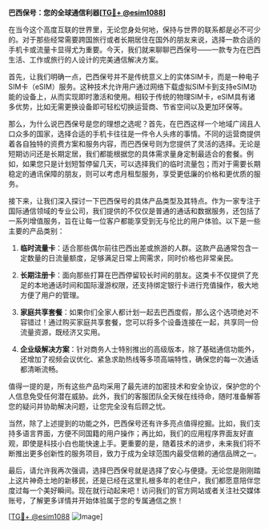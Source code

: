**巴西保号：您的全球通信利器[[TG💪+ @esim1088](https://t.me/s/esim1088)]**

在当今这个高度互联的世界里，无论您身处何地，保持与世界的联系都是必不可少的。对于那些经常需要跨国旅行或者长期居住在国外的朋友来说，选择一款合适的手机卡或流量卡显得尤为重要。今天，我们就来聊聊巴西保号——一款专为在巴西生活、工作或旅行的人设计的完美通信解决方案。

首先，让我们明确一点，巴西保号并不是传统意义上的实体SIM卡，而是一种电子SIM卡（eSIM）服务。这种技术允许用户通过网络下载虚拟SIM卡到支持eSIM功能的设备上，从而实现即时激活和使用。相较于传统的物理SIM卡，eSIM具有诸多优势，比如无需更换设备即可轻松切换运营商、节省空间以及更加环保等。

那么，为什么说巴西保号是您的理想之选呢？首先，在巴西这样一个地域广阔且人口众多的国家，选择合适的手机卡往往是一件令人头疼的事情。不同的运营商提供着各自独特的资费方案和服务内容，而巴西保号则为您提供了灵活的选择。无论是短期访问还是长期定居，我们都能根据您的具体需求量身定制最适合的套餐。例如，如果您只是计划短暂停留几天，可以选择我们的临时流量包；而对于需要长期稳定的通讯保障的朋友，则可以考虑月租型服务，享受更低廉的价格和更优质的服务。

接下来，让我们深入探讨一下巴西保号的具体产品类型及其特点。作为一家专注于国际通信领域的专业公司，我们提供的不仅仅是普通的通话和数据服务，还包括了一系列增值服务，旨在让每一位客户都能享受到无与伦比的用户体验。以下是一些主要的产品类别：

1. **临时流量卡**：适合那些偶尔前往巴西出差或旅游的人群。这款产品通常包含一定数量的日流量额度，足够满足日常上网需求，同时价格也非常亲民。
   
2. **长期注册卡**：面向那些打算在巴西停留较长时间的朋友。这类卡不仅提供了充足的本地通话时间和国际漫游权限，还支持绑定银行卡进行充值操作，极大地方便了用户的管理。

3. **家庭共享套餐**：如果你们全家人都计划一起去巴西度假，那么这个选项绝对不容错过！通过购买家庭共享套餐，您可以将多个设备连接在一起，共享同一份流量资源，既经济又实用。

4. **企业级解决方案**：针对商务人士特别推出的高级版本，除了基础通信功能外，还增加了视频会议优化、紧急求助热线等多项高端特性，确保您的每一次通话都清晰流畅。

值得一提的是，所有这些产品均采用了最先进的加密技术和安全协议，保护您的个人信息免受任何潜在威胁。此外，我们的客服团队全天候在线待命，随时准备解答您的疑问并协助解决问题，让您完全没有后顾之忧。

当然，除了上述提到的功能之外，巴西保号还有许多亮点值得挖掘。比如，我们支持多语言界面，方便不同国籍的用户操作；再比如，我们的应用程序界面友好直观，即使是科技小白也能快速上手。更重要的是，随着技术的进步，未来我们将不断推出更多创新性的服务项目，致力于成为全球范围内最受信赖的通信品牌之一。

最后，请允许我再次强调，选择巴西保号就是选择了安心与便捷。无论您是刚刚踏上这片神奇土地的新移民，还是已经在这里扎根多年的老住户，我们都愿意陪伴您度过每一个美好瞬间。现在就行动起来吧！访问我们的官方网站或者关注社交媒体账号，了解更多详情并开始体验属于您的专属通信之旅！

[[TG💪+ @esim1088](https://t.me/s/esim1088) ![Image](https://i.postimg.cc/4NQfJmqS/Snipaste-2025-05-13-00-14-12.png)]